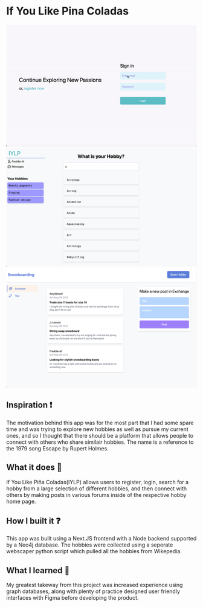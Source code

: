 # If You Like Pina Coladas

![Demo](assets/demo.gif)
![Home](assets/home.png)
![Hobby Page](assets/HobbyPage.png)

## Inspiration ❗
The motivation behind this app was for the most part that I had some spare time and was trying to explore new hobbies as well as pursue my current ones, and so I thought that there should be a platform that allows people to connect with others who share similair hobbies. The name is a reference to the 1979 song Escape by Rupert Holmes.

## What it does 💭
If You Like Piña Coladas(IYLP) allows users to register, login, search for a hobby from a large selection of different hobbies, and then connect with others by making posts in various forums inside of the respective hobby home page. 

## How I built it ❓
This app was built using a Next.JS frontend with a Node backend supported by a Neo4j database. The hobbies were collected using a seperate webscaper python script which pulled all the hobbies from Wikepedia.

## What I learned 🧠
My greatest takeway from this project was increased experience using graph databases, along with plenty of practice designed user friendly interfaces with Figma before developing the product. 

